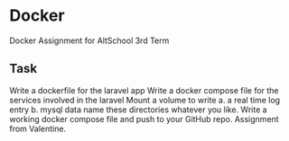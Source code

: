 # Docker
Docker Assignment for AltSchool 3rd Term

## Task
Write a dockerfile for the laravel app
Write a docker compose file for the services involved in the laravel
Mount a volume to write a. a real time log entry b. mysql data name these directories whatever you like.
Write a working docker compose file and push to your GitHub repo. Assignment from Valentine. 
